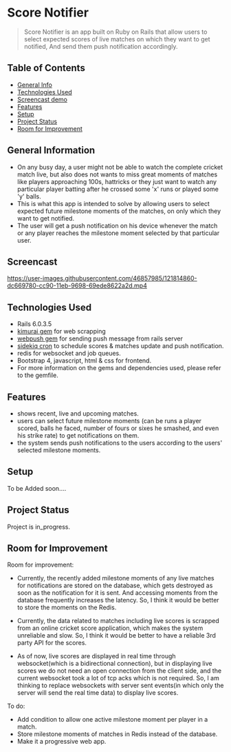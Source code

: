 # Score Notifier
> Score Notifier is an app built on Ruby on Rails that allow users to select expected scores of live matches on which they want to get notified, And send them push notification accordingly.

## Table of Contents
* [General Info](#general-information)
* [Technologies Used](#technologies-used)
* [Screencast demo](#screencast)
* [Features](#features)
* [Setup](#setup)
* [Project Status](#project-status)
* [Room for Improvement](#room-for-improvement)


## General Information
- On any busy day, a user might not be able to watch the complete cricket match live, but also does not wants to miss great moments of matches like players approaching 100s, hattricks or they just want to watch any particular player batting after he crossed some 'x' runs or played some 'y' balls.
- This is what this app is intended to solve by allowing users to select expected future milestone moments of the matches, on only which they want to get notified.
- The user will get a push notification on his device whenever the match or any player reaches the milestone moment selected by that particular user.


## Screencast

https://user-images.githubusercontent.com/46857985/121814860-dc669780-cc90-11eb-9698-69ede8622a2d.mp4




## Technologies Used
- Rails 6.0.3.5
- [kimurai gem](https://github.com/vifreefly/kimuraframework) for web scrapping
- [webpush gem](https://github.com/zaru/webpush) for sending push message from rails server
- [sidekiq cron](https://github.com/ondrejbartas/sidekiq-cron) to schedule scores & matches update and push notification.
- redis for websocket and job queues.
- Bootstrap 4, javascript, html & css for frontend.
- For more information on the gems and dependencies used, please refer to the gemfile.


## Features
- shows recent, live and upcoming matches.
- users can select future milestone moments (can be runs a player scored, balls he faced, number of fours or sixes he smashed, and even his strike rate) to get notifications on them.
- the system sends push notifications to the users according to the users' selected milestone moments.


## Setup
To be Added soon....


## Project Status
Project is in_progress.


## Room for Improvement

Room for improvement:
- Currently, the recently added milestone moments of any live matches for notifications are stored on the database, which gets destroyed as soon as the notification for it is sent.  And accessing moments from the database frequently increases the latency. So, I think it would be better to store the moments on the Redis.

- Currently, the data related to matches including live scores is scrapped from an online cricket score application, which makes the system unreliable and slow. So, I think it would be better to have a reliable 3rd party API for the scores.

- As of now, live scores are displayed in real time through websocket(which is a bidirectional connection), but in displaying live scores we do not need an open connection from the client side, and the current websocket took a lot of tcp acks which is not required. So, I am thinking to replace websockets with server sent events(in which only the server will send the real time data) to display live scores.

To do:
- Add condition to allow one active milestone moment per player in a match.
- Store milestone moments of matches in Redis instead of the database.
- Make it a progressive web app.
